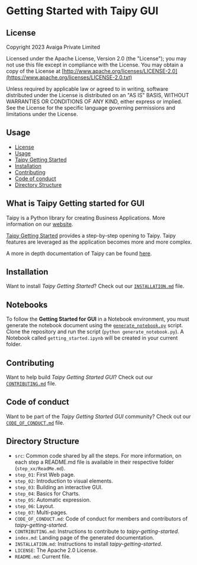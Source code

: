 # Getting Started with Taipy GUI

## License
Copyright 2023 Avaiga Private Limited

Licensed under the Apache License, Version 2.0 (the "License"); you may not use this file except in compliance with
the License. You may obtain a copy of the License at
[http://www.apache.org/licenses/LICENSE-2.0](https://www.apache.org/licenses/LICENSE-2.0.txt)

Unless required by applicable law or agreed to in writing, software distributed under the License is distributed on
an "AS IS" BASIS, WITHOUT WARRANTIES OR CONDITIONS OF ANY KIND, either express or implied. See the License for the
specific language governing permissions and limitations under the License.

## Usage

- [License](#license)
- [Usage](#usage)
- [Taipy Getting Started](#what-is-taipy-getting-started-for-gui)
- [Installation](#installation)
- [Contributing](#contributing)
- [Code of conduct](#code-of-conduct)
- [Directory Structure](#directory-structure)

## What is Taipy Getting started for GUI

Taipy is a Python library for creating Business Applications. More information on our [website](https://www.taipy.io).

[Taipy Getting Started](https://docs.taipy.io/en/latest/getting_started/) provides a step-by-step opening to Taipy. 
Taipy features are leveraged as the application becomes more and more complex.

A more in depth documentation of Taipy can be found [here](https://docs.taipy.io/en/latest/).

## Installation

Want to install _Taipy Getting Started_? Check out our [`INSTALLATION.md`](INSTALLATION.md) file.

## Notebooks

To follow the **Getting Started for GUI** in a Notebook environment, you must generate the notebook document using 
the [`generate_notebook.py`](generate_notebook.py) script. Clone the repository and run the script 
(`python generate_notebook.py`). A Notebook called `getting_started.ipynb` will be created in your current folder.

## Contributing

Want to help build _Taipy Getting Started GUI_? Check out our [`CONTRIBUTING.md`](CONTRIBUTING.md) file.

## Code of conduct

Want to be part of the _Taipy Getting Started GUI_ community? Check out our [`CODE_OF_CONDUCT.md`](CODE_OF_CONDUCT.md) 
file.

## Directory Structure

- `src`: Common code shared by all the steps. For more information, on each step a README.md file is available in their
  respective folder (`step_xx/ReadMe.md`).
- `step_01`: First Web page.
- `step_02`: Introduction to visual elements.
- `step_03`: Building an interactive GUI.
- `step_04`: Basics for Charts.
- `step_05`: Automatic expression.
- `step_06`: Layout.
- `step_07`: Multi-pages.
- `CODE_OF_CONDUCT.md`: Code of conduct for members and contributors of _taipy-getting-started_.
- `CONTRIBUTING.md`: Instructions to contribute to _taipy-getting-started_.
- `index.md`: Landing page of the generated documentation. 
- `INSTALLATION.md`: Instructions to install _taipy-getting-started_.
- `LICENSE`: The Apache 2.0 License.
- `README.md`: Current file.
